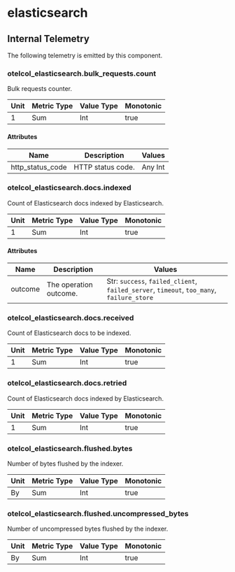 [comment]: <> (Code generated by mdatagen. DO NOT EDIT.)

# elasticsearch

## Internal Telemetry

The following telemetry is emitted by this component.

### otelcol_elasticsearch.bulk_requests.count

Bulk requests counter.

| Unit | Metric Type | Value Type | Monotonic |
| ---- | ----------- | ---------- | --------- |
| 1 | Sum | Int | true |

#### Attributes

| Name | Description | Values |
| ---- | ----------- | ------ |
| http_status_code | HTTP status code. | Any Int |

### otelcol_elasticsearch.docs.indexed

Count of Elasticsearch docs indexed by Elasticsearch.

| Unit | Metric Type | Value Type | Monotonic |
| ---- | ----------- | ---------- | --------- |
| 1 | Sum | Int | true |

#### Attributes

| Name | Description | Values |
| ---- | ----------- | ------ |
| outcome | The operation outcome. | Str: ``success``, ``failed_client``, ``failed_server``, ``timeout``, ``too_many``, ``failure_store`` |

### otelcol_elasticsearch.docs.received

Count of Elasticsearch docs to be indexed.

| Unit | Metric Type | Value Type | Monotonic |
| ---- | ----------- | ---------- | --------- |
| 1 | Sum | Int | true |

### otelcol_elasticsearch.docs.retried

Count of Elasticsearch docs indexed by Elasticsearch.

| Unit | Metric Type | Value Type | Monotonic |
| ---- | ----------- | ---------- | --------- |
| 1 | Sum | Int | true |

### otelcol_elasticsearch.flushed.bytes

Number of bytes flushed by the indexer.

| Unit | Metric Type | Value Type | Monotonic |
| ---- | ----------- | ---------- | --------- |
| By | Sum | Int | true |

### otelcol_elasticsearch.flushed.uncompressed_bytes

Number of uncompressed bytes flushed by the indexer.

| Unit | Metric Type | Value Type | Monotonic |
| ---- | ----------- | ---------- | --------- |
| By | Sum | Int | true |
